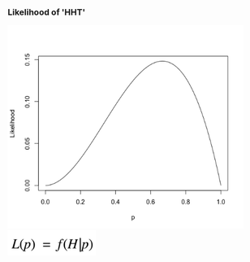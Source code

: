 ### Likelihood of 'HHT'

<img src="img/likelihood_coin.png" height="400" />

<img src="img/mle_coins.png" height="50"/>
